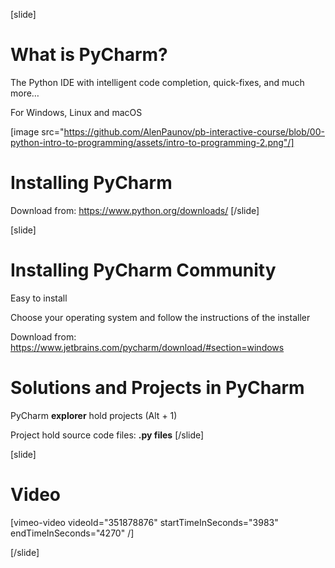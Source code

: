 [slide]
# What is PyCharm?
The Python IDE with intelligent code completion, quick-fixes, and much more…

For Windows, Linux and macOS

[image src="https://github.com/AlenPaunov/pb-interactive-course/blob/00-python-intro-to-programming/assets/intro-to-programming-2.png"/]

# Installing PyCharm
Download from: https://www.python.org/downloads/
[/slide]

[slide]
# Installing PyCharm Community
Easy to install 

Choose your operating system and follow the instructions of the installer

Download from: https://www.jetbrains.com/pycharm/download/#section=windows

# Solutions and Projects in PyCharm
PyCharm **explorer** hold projects (Alt + 1)

Project hold source code files: **.py files**
[/slide]

[slide]
# Video

[vimeo-video videoId="351878876" startTimeInSeconds="3983" endTimeInSeconds="4270" /]

[/slide]